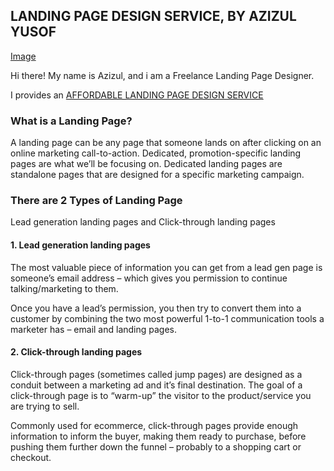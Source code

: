 ## LANDING PAGE DESIGN SERVICE, BY AZIZUL YUSOF

[Image](https://lh6.googleusercontent.com/xu0chY53dIkqO-nUHfVgOIwEozpnPdlLN7Yf4LrN54SeQI8dOZKlodHZTol_M3p3jNVAWXmIRHJe8uZGFGu9=w1600-h767-rw)

Hi there!
My name is Azizul, and i am a Freelance Landing Page Designer.

I provides an [AFFORDABLE LANDING PAGE DESIGN SERVICE](https://www.azizulyusof.website/en/landing-page-design.html)


### What is a Landing Page?
A landing page can be any page that someone lands on after clicking on an online marketing call-to-action. Dedicated, promotion-specific landing pages are what we’ll be focusing on. Dedicated landing pages are standalone pages that are designed for a specific marketing campaign.


### There are 2 Types of Landing Page
Lead generation landing pages and Click-through landing pages

#### 1. Lead generation landing pages
The most valuable piece of information you can get from a lead gen page is someone’s email address – which gives you permission to continue talking/marketing to them.

Once you have a lead’s permission, you then try to convert them into a customer by combining the two most powerful 1-to-1 communication tools a marketer has – email and landing pages.

#### 2. Click-through landing pages
Click-through pages (sometimes called jump pages) are designed as a conduit between a marketing ad and it’s final destination. The goal of a click-through page is to “warm-up” the visitor to the product/service you are trying to sell.

Commonly used for ecommerce, click-through pages provide enough information to inform the buyer, making them ready to purchase, before pushing them further down the funnel – probably to a shopping cart or checkout.
